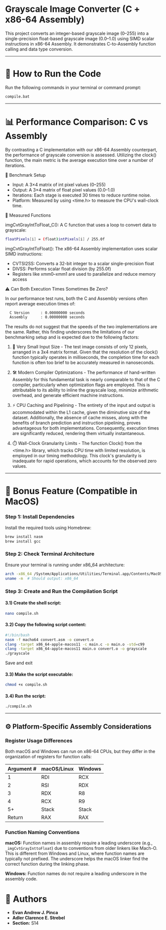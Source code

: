 # Grayscale Image Converter (C + x86-64 Assembly)

This project converts an integer-based grayscale image (0–255) into a single-precision float-based grayscale image (0.0–1.0) using SIMD scalar instructions in x86-64 Assembly. It demonstrates C-to-Assembly function calling and data type conversion.

---

# 🔧 How to Run the Code

Run the following commands in your terminal or command prompt:

```bash
compile.bat

```
---
# 📊 Performance Comparison: C vs Assembly

By contrasting a C implementation with our x86-64 Assembly counterpart, the performance of grayscale conversion is assessed. Utilizing the clock() function, the main metric is the average execution time over a number of iterations.

🔁 Benchmark Setup
- Input: A 3×4 matrix of int pixel values (0–255)
- Output: A 3×4 matrix of float pixel values (0.0–1.0)
- Iterations: Each stage is executed 30 times to reduce runtime noise.
- Platform: Measured by using <time.h> to measure the CPU's wall-clock time.


🧪 Measured Functions

imgCvtGrayIntToFloat_C(): A C function that uses a loop to convert data to grayscale:
```bash
floatPixels[i] = (float)intPixels[i] / 255.0f
```
imgCvtGrayIntToFloat():
The x86-64 Assembly implementation uses scalar SIMD instructions:
  - CVTSI2SS: Converts a 32-bit integer to a scalar single-precision float
  - DIVSS: Performs scalar float division (by 255.0f)
  - Registers like xmm0–xmm1 are used to parallelize and reduce memory access

 
⚠️ Can Both Execution Times Sometimes Be Zero?

In our performance test runs, both the C and Assembly versions often report average execution times of:
```bash
  C Version     : 0.00000000 seconds  
  Assembly      : 0.00000000 seconds
```
The results do not suggest that the speeds of the two implementations are the same. Rather, this finding underscores the limitations of our benchmarking setup and is expected due to the following factors:
1. 🧮 Very Small Input Size - The test image consists of only 12 pixels, arranged in a 3x4 matrix format. Given that the resolution of the clock() function typically operates in milliseconds, the completion time for each function is often too brief to be accurately measured in nanoseconds.

2. 🛠️ Modern Compiler Optimizations - The performance of hand-written Assembly for this fundamental task is nearly comparable to that of the C compiler, particularly when optimization flags are employed. This is attributable to its ability to inline the grayscale loop, minimize arithmetic overhead, and generate efficient machine instructions.

3. ⚡ CPU Caching and Pipelining - The entirety of the input and output is accommodated within the L1 cache, given the diminutive size of the dataset. Additionally, the absence of cache misses, along with the benefits of branch prediction and instruction pipelining, proves advantageous for both implementations. Consequently, execution times are significantly reduced, rendering them virtually instantaneous.

4. ⏱️ Wall-Clock Granularity Limits - The function Clock() from the <time.h> library, which tracks CPU time with limited resolution, is employed in our timing methodology. This clock's granularity is inadequate for rapid operations, which accounts for the observed zero values.

---

# 💭 Bonus Feature (Compatible in MacOS)

### Step 1: Install Dependencies

Install the required tools using Homebrew:

```bash
brew install nasm
brew install gcc
```

### Step 2: Check Terminal Architecture

Ensure your terminal is running under x86_64 architecture:

```bash
arch -x86_64 /System/Applications/Utilities/Terminal.app/Contents/MacOS/Terminal
uname -m  # Should output: x86_64
```

### Step 3: Create and Run the Compilation Script
#### 3.1) Create the shell script:

```bash
nano compile.sh
```

#### 3.2) Copy the following script content:

```bash
#!/bin/bash
nasm -f macho64 convert.asm -o convert.o
clang -target x86_64-apple-macos11 -c main.c -o main.o -std=c99
clang -target x86_64-apple-macos11 main.o convert.o -o grayscale
./grayscale
```

Save and exit 

#### 3.3) Make the script executable:

```bash
chmod +x compile.sh
```

#### 3.4) Run the script:

```bash
./compile.sh
```

---

## ⚙️ Platform-Specific Assembly Considerations

### Register Usage Differences

Both macOS and Windows can run on x86-64 CPUs, but they differ in the organization of registers for function calls:

| Argument # | macOS/Linux | Windows |
|------------|-------------|---------|
| 1          | RDI         | RCX     |
| 2          | RSI         | RDX     |
| 3          | RDX         | R8      |
| 4          | RCX         | R9      |
| 5+         | Stack       | Stack   |
| Return     | RAX         | RAX     |

### Function Naming Conventions

**macOS:** Function names in assembly require a leading underscore (e.g., `_imgCvtGrayInttoFloat`) due to conventions from older linkers like Mach-O. This is different from Windows and Linux, where function names are typically not prefixed. The underscore helps the macOS linker find the correct function during the linking phase.

**Windows:** Function names do not require a leading underscore in the assembly code.

# 👥 Authors

- **Evan Andrew J. Pinca**  
- **Adler Clarence E. Strebel**  
- **Section:** S14
